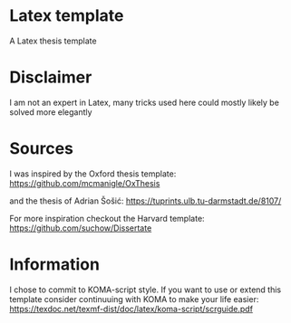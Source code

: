 # Latex template
A Latex thesis template

# Disclaimer
I am not an expert in Latex, many tricks used here could mostly likely be solved more elegantly

# Sources
I was inspired by the Oxford thesis template: https://github.com/mcmanigle/OxThesis

and the thesis of Adrian Šošić: https://tuprints.ulb.tu-darmstadt.de/8107/

For more inspiration checkout the Harvard template: https://github.com/suchow/Dissertate

# Information
I chose to commit to KOMA-script style.
If you want to use or extend this template consider continuuing with KOMA to make your life easier: https://texdoc.net/texmf-dist/doc/latex/koma-script/scrguide.pdf
